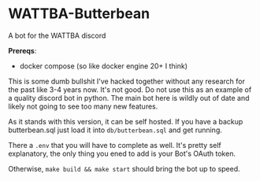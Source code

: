 # WATTBA-Butterbean
A bot for the WATTBA discord

__Prereqs__:
- docker compose (so like docker engine 20+ I think)

This is some dumb bullshit I've hacked together without any research for the past like 3-4 years now. It's not good. Do not use this as an example of a quality discord bot in python. The main bot here is wildly out of date and likely not going to see too many new features.

As it stands with this version, it can be self hosted. If you have a backup butterbean.sql just load it into `db/butterbean.sql` and get running.

There a `.env` that you will have to complete as well. It's pretty self explanatory, the only thing you ened to add is your Bot's OAuth token.

Otherwise, `make build && make start` should bring the bot up to speed.
